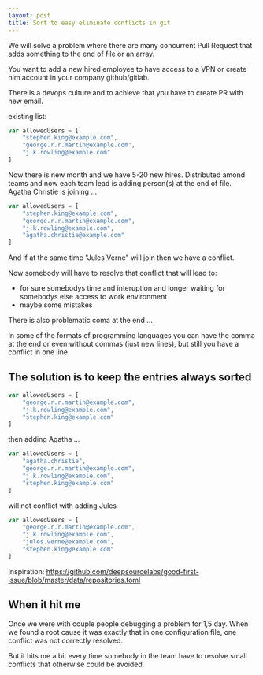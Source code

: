 ```yaml
---
layout: post
title: Sort to easy eliminate conflicts in git
---
```


We will solve a problem where there are many concurrent Pull Request that adds something to the end of file or an array.

You want to add a new hired employee to have access to a VPN or create him account in your company github/gitlab.

There is a devops culture and to achieve that you have to create PR with new email.

existing list:

``` javascript
var allowedUsers = [
    "stephen.king@example.com",
    "george.r.r.martin@example.com",
    "j.k.rowling@example.com"
]
```

Now there is new month and we have 5-20 new hires. Distributed amond teams and now each team lead is adding person(s) at the end of file.
Agatha Christie is joining ...

``` javascript
var allowedUsers = [
    "stephen.king@example.com",
    "george.r.r.martin@example.com",
    "j.k.rowling@example.com",
    "agatha.christie@example.com"
]
```

And if at the same time "Jules Verne" will join then we have a conflict.

Now somebody will have to resolve that conflict that will lead to:

* for sure somebodys time and interuption and longer waiting for somebodys else access to work environment
* maybe some mistakes

There is also problematic coma at the end ...

In some of the formats of programming languages you can have the comma at the end or even without commas (just new lines), but still you have a conflict in one line.

## The solution is to keep the entries always sorted

``` javascript
var allowedUsers = [
    "george.r.r.martin@example.com",
    "j.k.rowling@example.com",
    "stephen.king@example.com"
]
```

then adding Agatha ...

``` javascript
var allowedUsers = [
    "agatha.christie",
    "george.r.r.martin@example.com",
    "j.k.rowling@example.com",
    "stephen.king@example.com"
]
```

will not conflict with adding Jules

``` javascript
var allowedUsers = [
    "george.r.r.martin@example.com",
    "j.k.rowling@example.com",
    "jules.verne@example.com",
    "stephen.king@example.com"
]
```

Inspiration: https://github.com/deepsourcelabs/good-first-issue/blob/master/data/repositories.toml

## When it hit me

Once we were with couple people debugging a problem for 1,5 day. When we found a root cause it was exactly that in one configuration file, one conflict was not correctly resolved.

But it hits me a bit every time somebody in the team have to resolve small conflicts that otherwise could be avoided.

[//]: # "one argument. maybe you want to know in which order something was added. But do you really need it?"